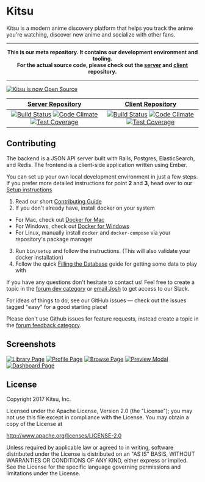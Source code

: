 # Kitsu

Kitsu is a modern anime discovery platform that helps you track the anime you're watching, discover new anime and socialize with other fans.

---
**<p align="center">This is our meta repository. It contains our development environment and tooling.<br />For the actual source code, please check out the [server](https://github.com/hummingbird-me/hummingbird-server) and [client](https://github.com/hummingbird-me/hummingbird-client) repository.</p>**

---

[![Kitsu is now Open Source](http://hummingbird-forum.s3.amazonaws.com/86407dbb64dbecfee0cbd74b759a4b33f70657b74c29.jpg)](http://forums.hummingbird.me/t/hummingbird-is-now-open-source/9870)


| [Server Repository](https://github.com/hummingbird-me/hummingbird-server) | [Client Repository](https://github.com/hummingbird-me/hummingbird-client) |
|:-------------:|:-------------:|
| [![Build Status](https://travis-ci.org/hummingbird-me/hummingbird-server.svg?branch=the-future)](https://travis-ci.org/hummingbird-me/hummingbird-server) [![Code Climate](https://codeclimate.com/github/hummingbird-me/hummingbird-server/badges/gpa.svg)](https://codeclimate.com/github/hummingbird-me/hummingbird-server) [![Test Coverage](https://codeclimate.com/github/hummingbird-me/hummingbird-server/badges/coverage.svg)](https://codeclimate.com/github/hummingbird-me/hummingbird-server/coverage)      | [![Build Status](https://travis-ci.org/hummingbird-me/hummingbird-client.svg?branch=the-future)](https://travis-ci.org/hummingbird-me/hummingbird-client) [![Code Climate](https://codeclimate.com/github/hummingbird-me/hummingbird-client/badges/gpa.svg)](https://codeclimate.com/github/hummingbird-me/hummingbird-client) [![Test Coverage](https://codeclimate.com/github/hummingbird-me/hummingbird-client/badges/coverage.svg)](https://codeclimate.com/github/hummingbird-me/hummingbird-client/coverage) |


## Contributing
The backend is a JSON API server built with Rails, Postgres, ElasticSearch, and Redis. The frontend is a client-side application written using Ember.

You can set up your own local development environment in just a few steps.    
If you prefer more detailed instructions for point **2** and **3**, head over to our [Setup instructions](https://github.com/hummingbird-me/hummingbird/wiki/Setting-up-a-development-environment#docker-recommended)

1. Read our short [Contributing Guide](https://github.com/hummingbird-me/hummingbird/blob/master/CONTRIBUTING.md)
2. If you don't already have, install docker on your system
 - For Mac, check out [Docker for Mac](https://docs.docker.com/docker-for-mac/)     
 - For Windows, check out [Docker for Windows](https://docs.docker.com/docker-for-windows/)
 - For Linux, manually install `docker` and `docker-compose` via your repository's package manager
3. Run `bin/setup` and follow the instructions. (This will also validate your docker installation)
4. Follow the quick [Filling the Database](https://github.com/hummingbird-me/hummingbird/wiki/Filling-the-Database#get-data-into-your-development-server) guide for getting some data to play with 

If you have any questions don't hesitate to contact us! Feel free to create a topic in the [forum dev category](http://forums.hummingbird.me/category/dev) or [email Josh](mailto:josh@hummingbird.me) to get access to our Slack.

For ideas of things to do, see our GitHub issues — check out the issues tagged "easy" for a good starting place!

Please don't use Github issues for feature requests, instead create a topic in the [forum feedback category](http://forums.hummingbird.me/category/feedback).


## Screenshots
[![Library Page](https://a.pomf.cat/wuigre.png)](https://projects.invisionapp.com/share/3S4CAESCZ#/screens/122667531)
[![Profile Page](https://a.pomf.cat/ljwmcn.jpg)](https://projects.invisionapp.com/share/3S4CAESCZ#/screens/105637573)
[![Browse Page](https://a.pomf.cat/jiliwf.jpg)](https://projects.invisionapp.com/share/3S4CAESCZ#/screens/104358379)
[![Preview Modal](https://a.pomf.cat/ajlsud.jpg)](https://projects.invisionapp.com/share/3S4CAESCZ#/screens/104250303)
[![Dashboard Page](https://a.pomf.cat/anxjco.jpg)](https://projects.invisionapp.com/share/3S4CAESCZ#/screens/103968010)


## License
Copyright 2017 Kitsu, Inc.

Licensed under the Apache License, Version 2.0 (the "License");
you may not use this file except in compliance with the License.
You may obtain a copy of the License at

   http://www.apache.org/licenses/LICENSE-2.0

Unless required by applicable law or agreed to in writing, software
distributed under the License is distributed on an "AS IS" BASIS,
WITHOUT WARRANTIES OR CONDITIONS OF ANY KIND, either express or implied.
See the License for the specific language governing permissions and
limitations under the License.
